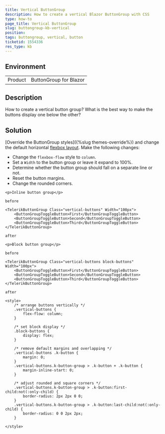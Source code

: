 ```yaml
---
title: Vertical ButtonGroup
description: How to create a vertical Blazor ButtonGroup with CSS
type: how-to
page_title: Vertical ButtonGroup
slug: buttongroup-kb-vertical
position: 
tags: buttongroup, vertical, button
ticketid: 1554336
res_type: kb
---
```


## Environment

<table>
	<tbody>
		<tr>
			<td>Product</td>
			<td>ButtonGroup for Blazor</td>
		</tr>
	</tbody>
</table>

## Description

How to create a vertical button group? What is the best way to make the buttons display one below the other?

## Solution

[Override the ButtonGroup styles]({%slug themes-override%}) and change the default horizontal [flexbox layout](https://css-tricks.com/snippets/css/a-guide-to-flexbox/). Make the following changes:

* Change the `flexbox-flow` style to `column`.
* Set a `Width` to the button group or leave it expand to 100%.
* Determine whether the button group should fall on a separate line or not.
* Reset the button margins.
* Change the rounded corners.

````RAZOR
<p>Inline button group</p>

before

<TelerikButtonGroup Class="vertical-buttons" Width="100px">
    <ButtonGroupToggleButton>First</ButtonGroupToggleButton>
    <ButtonGroupToggleButton>Second</ButtonGroupToggleButton>
    <ButtonGroupToggleButton>Third</ButtonGroupToggleButton>
</TelerikButtonGroup>

after

<p>Block button group</p>

before

<TelerikButtonGroup Class="vertical-buttons block-buttons" Width="100px">
    <ButtonGroupToggleButton>First</ButtonGroupToggleButton>
    <ButtonGroupToggleButton>Second</ButtonGroupToggleButton>
    <ButtonGroupToggleButton>Third</ButtonGroupToggleButton>
</TelerikButtonGroup>

after

<style>
    /* arrange buttons vertically */
    .vertical-buttons {
        flex-flow: column;
    }

    /* set block display */
    .block-buttons {
        display: flex;
    }

    /* remove default margins and overlapping */
    .vertical-buttons .k-button {
        margin: 0;
    }
    .vertical-buttons.k-button-group > .k-button + .k-button {
        margin-inline-start: 0;
    }

    /* adjust rounded and square corners */
    .vertical-buttons.k-button-group > .k-button:first-child:not(:only-child) {
        border-radius: 2px 2px 0 0;
    }
    .vertical-buttons.k-button-group > .k-button:last-child:not(:only-child) {
        border-radius: 0 0 2px 2px;
    }

</style>
````

